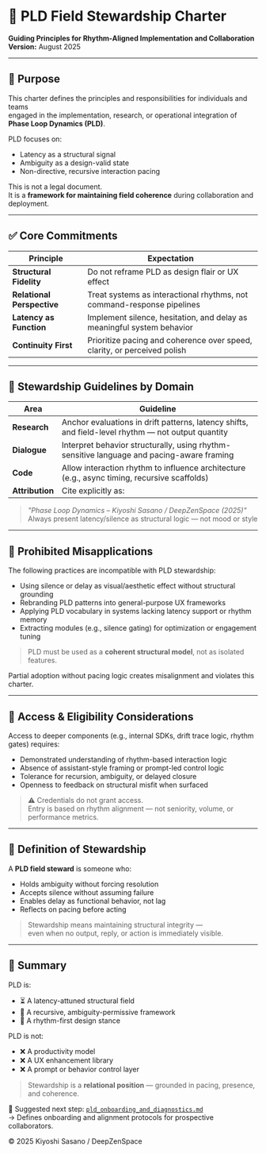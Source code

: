 # 📜 PLD Field Stewardship Charter  
**Guiding Principles for Rhythm-Aligned Implementation and Collaboration**  
**Version:** August 2025

---

## 🧭 Purpose

This charter defines the principles and responsibilities for individuals and teams  
engaged in the implementation, research, or operational integration of **Phase Loop Dynamics (PLD)**.

PLD focuses on:

- Latency as a structural signal  
- Ambiguity as a design-valid state  
- Non-directive, recursive interaction pacing

This is not a legal document.  
It is a **framework for maintaining field coherence** during collaboration and deployment.

---

## ✅ Core Commitments

| Principle               | Expectation                                                                  |
|--------------------------|------------------------------------------------------------------------------|
| **Structural Fidelity**  | Do not reframe PLD as design flair or UX effect                             |
| **Relational Perspective** | Treat systems as interactional rhythms, not command-response pipelines        |
| **Latency as Function** | Implement silence, hesitation, and delay as meaningful system behavior       |
| **Continuity First**    | Prioritize pacing and coherence over speed, clarity, or perceived polish     |

---

## 📌 Stewardship Guidelines by Domain

| Area         | Guideline |
|--------------|-----------|
| **Research**     | Anchor evaluations in drift patterns, latency shifts, and field-level rhythm — not output quantity |
| **Dialogue**     | Interpret behavior structurally, using rhythm-sensitive language and pacing-aware framing |
| **Code**         | Allow interaction rhythm to influence architecture (e.g., async timing, recursive scaffolds) |
| **Attribution**  | Cite explicitly as:  
> *"Phase Loop Dynamics – Kiyoshi Sasano / DeepZenSpace (2025)"*  
Always present latency/silence as structural logic — not mood or style

---

## 🚫 Prohibited Misapplications

The following practices are incompatible with PLD stewardship:

- Using silence or delay as visual/aesthetic effect without structural grounding  
- Rebranding PLD patterns into general-purpose UX frameworks  
- Applying PLD vocabulary in systems lacking latency support or rhythm memory  
- Extracting modules (e.g., silence gating) for optimization or engagement tuning

> PLD must be used as a **coherent structural model**, not as isolated features.

Partial adoption without pacing logic creates misalignment and violates this charter.

---

## 🔐 Access & Eligibility Considerations

Access to deeper components (e.g., internal SDKs, drift trace logic, rhythm gates) requires:

- Demonstrated understanding of rhythm-based interaction logic  
- Absence of assistant-style framing or prompt-led control logic  
- Tolerance for recursion, ambiguity, or delayed closure  
- Openness to feedback on structural misfit when surfaced

> ⚠️ Credentials do not grant access.  
> Entry is based on rhythm alignment — not seniority, volume, or performance metrics.

---

## 🤝 Definition of Stewardship

A **PLD field steward** is someone who:

- Holds ambiguity without forcing resolution  
- Accepts silence without assuming failure  
- Enables delay as functional behavior, not lag  
- Reflects on pacing before acting

> Stewardship means maintaining structural integrity —  
> even when no output, reply, or action is immediately visible.

---

## 🧾 Summary

PLD is:

- ⏳ A latency-attuned structural field  
- 🔄 A recursive, ambiguity-permissive framework  
- 🧭 A rhythm-first design stance

PLD is not:

- ❌ A productivity model  
- ❌ A UX enhancement library  
- ❌ A prompt or behavior control layer

> Stewardship is a **relational position** — grounded in pacing, presence, and coherence.

📎 Suggested next step: [`pld_onboarding_and_diagnostics.md`](./pld_onboarding_and_diagnostics.md)  
→ Defines onboarding and alignment protocols for prospective collaborators.

© 2025 Kiyoshi Sasano / DeepZenSpace
